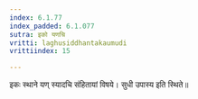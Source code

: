 ```yaml
---
index: 6.1.77
index_padded: 6.1.077
sutra: इको यणचि
vritti: laghusiddhantakaumudi
vrittiindex: 15

---
```

इकः स्थाने यण् स्यादचि संहितायां विषये। सुधी उपास्य इति स्थिते॥